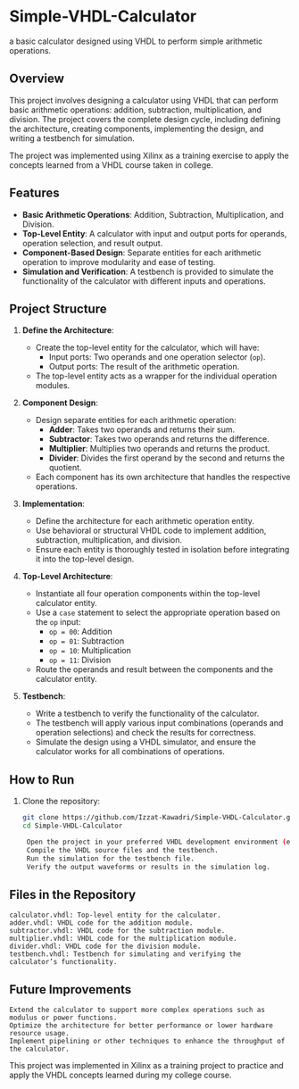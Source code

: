 # Simple-VHDL-Calculator
a basic calculator designed using VHDL to perform simple arithmetic operations.

## Overview
This project involves designing a calculator using VHDL that can perform basic arithmetic operations: addition, subtraction, multiplication, and division. The project covers the complete design cycle, including defining the architecture, creating components, implementing the design, and writing a testbench for simulation.

The project was implemented using Xilinx as a training exercise to apply the concepts learned from a VHDL course taken in college.

## Features
- **Basic Arithmetic Operations**: Addition, Subtraction, Multiplication, and Division.
- **Top-Level Entity**: A calculator with input and output ports for operands, operation selection, and result output.
- **Component-Based Design**: Separate entities for each arithmetic operation to improve modularity and ease of testing.
- **Simulation and Verification**: A testbench is provided to simulate the functionality of the calculator with different inputs and operations.

## Project Structure

1. **Define the Architecture**:
   - Create the top-level entity for the calculator, which will have:
     - Input ports: Two operands and one operation selector (`op`).
     - Output ports: The result of the arithmetic operation.
   - The top-level entity acts as a wrapper for the individual operation modules.

2. **Component Design**:
   - Design separate entities for each arithmetic operation:
     - **Adder**: Takes two operands and returns their sum.
     - **Subtractor**: Takes two operands and returns the difference.
     - **Multiplier**: Multiplies two operands and returns the product.
     - **Divider**: Divides the first operand by the second and returns the quotient.
   - Each component has its own architecture that handles the respective operations.

3. **Implementation**:
   - Define the architecture for each arithmetic operation entity.
   - Use behavioral or structural VHDL code to implement addition, subtraction, multiplication, and division.
   - Ensure each entity is thoroughly tested in isolation before integrating it into the top-level design.

4. **Top-Level Architecture**:
   - Instantiate all four operation components within the top-level calculator entity.
   - Use a `case` statement to select the appropriate operation based on the `op` input:
     - `op = 00`: Addition
     - `op = 01`: Subtraction
     - `op = 10`: Multiplication
     - `op = 11`: Division
   - Route the operands and result between the components and the calculator entity.

5. **Testbench**:
   - Write a testbench to verify the functionality of the calculator.
   - The testbench will apply various input combinations (operands and operation selections) and check the results for correctness.
   - Simulate the design using a VHDL simulator, and ensure the calculator works for all combinations of operations.

## How to Run
1. Clone the repository:
   ```bash
   git clone https://github.com/Izzat-Kawadri/Simple-VHDL-Calculator.git
   cd Simple-VHDL-Calculator

    Open the project in your preferred VHDL development environment (e.g., Xilinx ISE, Vivado, or ModelSim).
    Compile the VHDL source files and the testbench.
    Run the simulation for the testbench file.
    Verify the output waveforms or results in the simulation log.

## Files in the Repository

    calculator.vhdl: Top-level entity for the calculator.
    adder.vhdl: VHDL code for the addition module.
    subtractor.vhdl: VHDL code for the subtraction module.
    multiplier.vhdl: VHDL code for the multiplication module.
    divider.vhdl: VHDL code for the division module.
    testbench.vhdl: Testbench for simulating and verifying the calculator’s functionality.

## Future Improvements

    Extend the calculator to support more complex operations such as modulus or power functions.
    Optimize the architecture for better performance or lower hardware resource usage.
    Implement pipelining or other techniques to enhance the throughput of the calculator.



This project was implemented in Xilinx as a training project to practice and apply the VHDL concepts learned during my college course.
